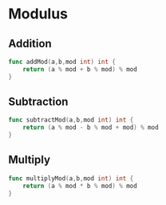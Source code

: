 # Modulus

## Addition

```go
func addMod(a,b,mod int) int {
    return (a % mod + b % mod) % mod
}
```

## Subtraction

```go
func subtractMod(a,b,mod int) int {
    return (a % mod - b % mod + mod) % mod
}
```

## Multiply

```go
func multiplyMod(a,b,mod int) int {
    return (a % mod * b % mod) % mod
}
```